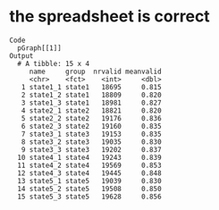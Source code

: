 # the spreadsheet is correct

    Code
      pGraph[[1]]
    Output
      # A tibble: 15 x 4
         name     group  nrvalid meanvalid
         <chr>    <fct>    <int>     <dbl>
       1 state1_1 state1   18695     0.815
       2 state1_2 state1   18809     0.820
       3 state1_3 state1   18981     0.827
       4 state2_1 state2   18821     0.820
       5 state2_2 state2   19176     0.836
       6 state2_3 state2   19160     0.835
       7 state3_1 state3   19153     0.835
       8 state3_2 state3   19035     0.830
       9 state3_3 state3   19202     0.837
      10 state4_1 state4   19243     0.839
      11 state4_2 state4   19569     0.853
      12 state4_3 state4   19445     0.848
      13 state5_1 state5   19039     0.830
      14 state5_2 state5   19508     0.850
      15 state5_3 state5   19628     0.856

